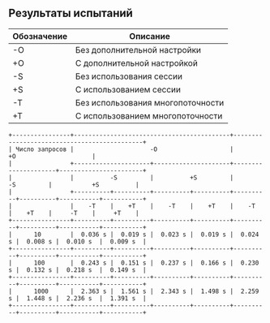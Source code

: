 ## Результаты испытаний

| Обозначение | Описание                          |
|-------------|-----------------------------------|
| -O          | Без дополнительной настройки      |
| +O          | С дополнительной настройкой       |
| -S          | Без использования сессии          |
| +S          | С использованием сессии           |
| -T          | Без использования многопоточности |
| +T          | С использованием многопоточности  |


```text
+----------------+-------------------------------------------+---------------------------------------------+
| Число запросов |                     -O                    |                      +O                     |
|                +---------------------+---------------------+---------------------+-----------------------+
|                |          -S         |          +S         |          -S         |           +S          |
|                +----------+----------+----------+----------+----------+----------+-----------+-----------+
|                |    -T    |    +T    |    -T    |    +T    |    -T    |    +T    |     -T    |     +T    |
+----------------+----------+----------+----------+----------+----------+----------+-----------+-----------+
|      10        |  0.036 s |  0.019 s |  0.023 s |  0.019 s |  0.024 s |  0.008 s |  0.010 s  |  0.009 s  |
+----------------+----------+----------+----------+----------+----------+----------+-----------+-----------+
|      100       |  0.243 s |  0.151 s |  0.237 s |  0.166 s |  0.230 s |  0.132 s |  0.218 s  |  0.149 s  |
+----------------+----------+----------+----------+----------+----------+----------+-----------+-----------+
|      1000      |  2.363 s |  1.561 s |  2.343 s |  1.498 s |  2.259 s |  1.448 s |  2.236 s  |  1.391 s  |
+----------------+----------+----------+----------+----------+----------+----------+-----------+-----------+
```
